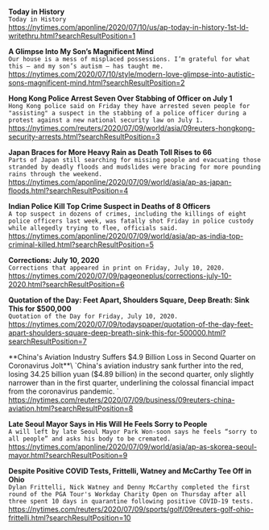 **Today in History**\
`Today in History `\
https://nytimes.com/aponline/2020/07/10/us/ap-today-in-history-1st-ld-writethru.html?searchResultPosition=1

**A Glimpse Into My Son’s Magnificent Mind**\
`Our house is a mess of misplaced possessions. I’m grateful for what this — and my son’s autism — has taught me.`\
https://nytimes.com/2020/07/10/style/modern-love-glimpse-into-autistic-sons-magnificent-mind.html?searchResultPosition=2

**Hong Kong Police Arrest Seven Over Stabbing of Officer on July 1**\
`Hong Kong police said on Friday they have arrested seven people for "assisting" a suspect in the stabbing of a police officer during a protest against a new national security law on July 1.`\
https://nytimes.com/reuters/2020/07/09/world/asia/09reuters-hongkong-security-arrests.html?searchResultPosition=3

**Japan Braces for More Heavy Rain as Death Toll Rises to 66**\
`Parts of Japan still searching for missing people and evacuating those stranded by deadly floods and mudslides were bracing for more pounding rains through the weekend.`\
https://nytimes.com/aponline/2020/07/09/world/asia/ap-as-japan-floods.html?searchResultPosition=4

**Indian Police Kill Top Crime Suspect in Deaths of 8 Officers**\
`A top suspect in dozens of crimes, including the killings of eight police officers last week, was fatally shot Friday in police custody while allegedly trying to flee, officials said. `\
https://nytimes.com/aponline/2020/07/09/world/asia/ap-as-india-top-criminal-killed.html?searchResultPosition=5

**Corrections: July 10, 2020**\
`Corrections that appeared in print on Friday, July 10, 2020.`\
https://nytimes.com/2020/07/09/pageoneplus/corrections-july-10-2020.html?searchResultPosition=6

**Quotation of the Day: Feet Apart, Shoulders Square, Deep Breath: Sink This for $500,000**\
`Quotation of the Day for Friday, July 10, 2020.`\
https://nytimes.com/2020/07/09/todayspaper/quotation-of-the-day-feet-apart-shoulders-square-deep-breath-sink-this-for-500000.html?searchResultPosition=7

**China's Aviation Industry Suffers $4.9 Billion Loss in Second Quarter on Coronavirus Jolt**\
`China's aviation industry sank further into the red, losing  34.25 billion yuan ($4.89 billion) in the second quarter, only slightly narrower than in the first quarter, underlining the colossal financial impact from the coronavirus pandemic. `\
https://nytimes.com/reuters/2020/07/09/business/09reuters-china-aviation.html?searchResultPosition=8

**Late Seoul Mayor Says in His Will He Feels Sorry to People**\
`A will left by late Seoul Mayor Park Won-soon says he feels “sorry to all people” and asks his body to be cremated.`\
https://nytimes.com/aponline/2020/07/09/world/asia/ap-as-skorea-seoul-mayor.html?searchResultPosition=9

**Despite Positive COVID Tests, Frittelli, Watney and McCarthy Tee Off in Ohio**\
`Dylan Frittelli, Nick Watney and Denny McCarthy completed the first round of the PGA Tour's Workday Charity Open on Thursday after all three spent 10 days in quarantine following positive COVID-19 tests.`\
https://nytimes.com/reuters/2020/07/09/sports/golf/09reuters-golf-ohio-frittelli.html?searchResultPosition=10

